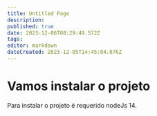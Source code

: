```yaml
---
title: Untitled Page
description: 
published: true
date: 2023-12-06T08:29:49.572Z
tags: 
editor: markdown
dateCreated: 2023-12-05T14:45:04.076Z
---
```


# Vamos instalar o projeto

Para instalar o projeto é requerido nodeJs 14.
